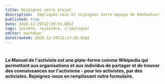 ```yaml
---
title: Rejoignez notre projet
description:  Impliquez-vous et rejoignez notre équipe de bénévoles!
published: true
date: 2020-12-29T22:29:53.801Z
tags: joindre, rejoindre, s'impliquer
editor: markdown
dateCreated: 2020-12-29T22:17:26.934Z
---
```


# 

**Le Manuel de l'activiste est une plate-forme comme Wikipedia qui permettant aux organisations et aux individus de partager et de trouver des connaissances sur l'activisme - pour les activistes, par des activistes. Rejoignez-nous en remplissant notre formulaire.**

